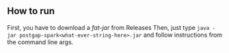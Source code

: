 ## How to run

First, you have to download a _fat-jar_ from Releases
Then, just type `java -jar postgap-spark<what-ever-string-here>.jar` and follow instructions from the command line args.

